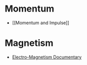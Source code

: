 # Momentum
- [[Momentum and Impulse]]

# Magnetism
 - [Electro-Magnetism Documentary](https://www.youtube.com/watch?v=OnKusqjytGM)